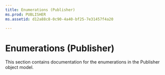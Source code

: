 ```yaml
---
title: Enumerations (Publisher)
ms.prod: PUBLISHER
ms.assetid: d12a88c8-0c90-4a40-bf25-7e31457f4a20

---
```



# Enumerations (Publisher)
This section contains documentation for the enumerations in the Publisher object model.

